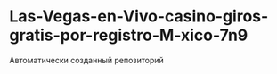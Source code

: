 # Las-Vegas-en-Vivo-casino-giros-gratis-por-registro-M-xico-7n9
Автоматически созданный репозиторий
